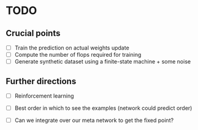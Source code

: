 # TODO

## Crucial points
- [ ] Train the prediction on actual weights update
- [ ] Compute the number of flops required for training
- [ ] Generate synthetic dataset using a finite-state machine + some noise

## Further directions

- [ ] Reinforcement learning
- [ ] Best order in which to see the examples (network could predict order)
- [ ] Can we integrate over our meta network to get the fixed point?

